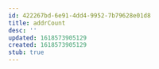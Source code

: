 ```yaml
---
id: 422267bd-6e91-4dd4-9952-7b79628e01d8
title: addrCount
desc: ''
updated: 1618573905129
created: 1618573905129
stub: true
---
```


